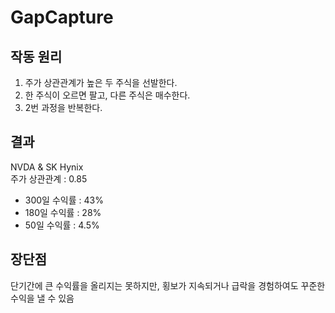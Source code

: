 # GapCapture

## 작동 원리
1. 주가 상관관계가 높은 두 주식을 선발한다.
2. 한 주식이 오르면 팔고, 다른 주식은 매수한다.
3. 2번 과정을 반복한다.

## 결과
NVDA & SK Hynix  
주가 상관관계 : 0.85  
* 300일 수익률 : 43%
* 180일 수익률 : 28%
* 50일 수익률 : 4.5%

## 장단점
단기간에 큰 수익률을 올리지는 못하지만, 횡보가 지속되거나 급락을 경험하여도 꾸준한 수익을 낼 수 있음